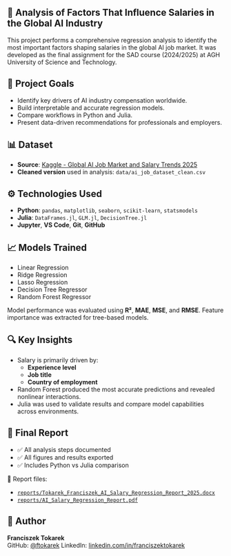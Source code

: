 ## 🔬 Analysis of Factors That Influence Salaries in the Global AI Industry

This project performs a comprehensive regression analysis to identify the most important factors shaping salaries in the global AI job market. It was developed as the final assignment for the SAD course (2024/2025) at AGH University of Science and Technology.

## 📌 Project Goals

- Identify key drivers of AI industry compensation worldwide.
- Build interpretable and accurate regression models.
- Compare workflows in Python and Julia.
- Present data-driven recommendations for professionals and employers.

## 📊 Dataset

- **Source**: [Kaggle - Global AI Job Market and Salary Trends 2025](https://www.kaggle.com/datasets/bismasajjad/global-ai-job-market-and-salary-trends-2025/data)
- **Cleaned version** used in analysis: `data/ai_job_dataset_clean.csv`

## ⚙️ Technologies Used

- **Python**: `pandas`, `matplotlib`, `seaborn`, `scikit-learn`, `statsmodels`
- **Julia**: `DataFrames.jl`, `GLM.jl`, `DecisionTree.jl`
- **Jupyter**, **VS Code**, **Git**, **GitHub**

## 📈 Models Trained

- Linear Regression
- Ridge Regression
- Lasso Regression
- Decision Tree Regressor
- Random Forest Regressor

Model performance was evaluated using **R²**, **MAE**, **MSE**, and **RMSE**. Feature importance was extracted for tree-based models.

## 🔍 Key Insights

- Salary is primarily driven by:
  - **Experience level**
  - **Job title**
  - **Country of employment**
- Random Forest produced the most accurate predictions and revealed nonlinear interactions.
- Julia was used to validate results and compare model capabilities across environments.

## 📄 Final Report

- ✅ All analysis steps documented
- ✅ All figures and results exported
- ✅ Includes Python vs Julia comparison

📁 Report files:  
- [`reports/Tokarek_Franciszek_AI_Salary_Regression_Report_2025.docx`](reports/Tokarek_Franciszek_AI_Salary_Regression_Report_2025.docx)  
- [`reports/AI_Salary_Regression_Report.pdf`](reports/AI_Salary_Regression_Report.pdf)

## 👤 Author

**Franciszek Tokarek**  
GitHub: [@ftokarek](https://github.com/ftokarek)
LinkedIn: [linkedin.com/in/franciszektokarek](https://www.linkedin.com/in/franciszektokarek/)

